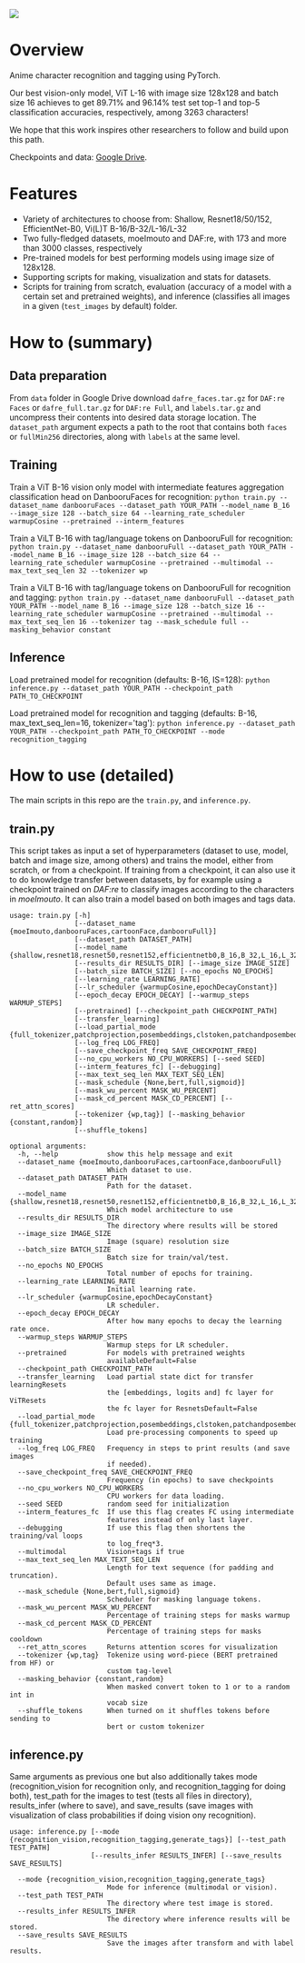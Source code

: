![](./data_exploration/figures/AnimesionSystemDiagram.png)

# Overview 
Anime character recognition and tagging using PyTorch.

Our best vision-only model, ViT L-16 with image size 128x128 and batch size 16 achieves to get 89.71% 
and 96.14% test set top-1 and top-5 classification accuracies, respectively, among 3263 characters!

We hope that this work inspires other researchers to follow and build upon this path. 

Checkpoints and data: [Google Drive](https://drive.google.com/drive/folders/1Tk2e5OoI4mtVBdmjMhfoh2VC-lzW164Q?usp=sharing).

# Features
* Variety of architectures to choose from: Shallow, Resnet18/50/152, EfficientNet-B0, Vi(L)T B-16/B-32/L-16/L-32
* Two fully-fledged datasets, moeImouto and DAF:re, with 173 and more than 3000 classes, respectively
* Pre-trained models for best performing models using image size of 128x128.
* Supporting scripts for making, visualization and stats for datasets.
* Scripts for training from scratch, evaluation (accuracy of a model with a certain set and pretrained weights), and inference (classifies all images in a given (`test_images` by default) folder.
 
# How to (summary)

## Data preparation
From `data` folder in Google Drive download `dafre_faces.tar.gz` for `DAF:re Faces` or `dafre_full.tar.gz` for `DAF:re Full`, and `labels.tar.gz` and uncompress their contents into desired data storage location. The `dataset_path` argument expects a path to the root that contains both `faces` or `fullMin256` directories, along with `labels` at the same level.

## Training
Train a ViT B-16 vision only model with intermediate features aggregation classification head on DanbooruFaces for recognition: 
`python train.py --dataset_name danbooruFaces --dataset_path YOUR_PATH --model_name B_16 --image_size 128 --batch_size 64 --learning_rate_scheduler warmupCosine --pretrained --interm_features`

Train a ViLT B-16 with tag/language tokens on DanbooruFull for recognition: 
`python train.py --dataset_name danbooruFull --dataset_path YOUR_PATH --model_name B_16 --image_size 128 --batch_size 64 --learning_rate_scheduler warmupCosine --pretrained --multimodal --max_text_seq_len 32 --tokenizer wp`

Train a ViLT B-16 with tag/language tokens on DanbooruFull for recognition and tagging: 
`python train.py --dataset_name danbooruFull --dataset_path YOUR_PATH --model_name B_16 --image_size 128 --batch_size 16 --learning_rate_scheduler warmupCosine --pretrained --multimodal --max_text_seq_len 16 --tokenizer tag --mask_schedule full --masking_behavior constant`

## Inference
Load pretrained model for recognition (defaults: B-16, IS=128):
`python inference.py --dataset_path YOUR_PATH --checkpoint_path PATH_TO_CHECKPOINT`

Load pretrained model for recognition and tagging (defaults: B-16, max_text_seq_len=16, tokenizer='tag'):
`python inference.py --dataset_path YOUR_PATH --checkpoint_path PATH_TO_CHECKPOINT --mode recognition_tagging`

# How to use (detailed)
The main scripts in this repo are the `train.py`, and `inference.py`.
 
## train.py
 
This script takes as input a set of hyperparameters (dataset to use, model, batch and image size, 
among others) and trains the model, either from scratch, or from a checkpoint. 
If training from a checkpoint, it can also use it to do knowledge transfer between datasets, 
by for example using a checkpoint trained on *DAF:re* to classify images according to the characters in *moeImouto*. 
It can also train a model based on both images and tags data.
```
usage: train.py [-h]
                [--dataset_name {moeImouto,danbooruFaces,cartoonFace,danbooruFull}]
                [--dataset_path DATASET_PATH]
                [--model_name {shallow,resnet18,resnet50,resnet152,efficientnetb0,B_16,B_32,L_16,L_32}]
                [--results_dir RESULTS_DIR] [--image_size IMAGE_SIZE]
                [--batch_size BATCH_SIZE] [--no_epochs NO_EPOCHS]
                [--learning_rate LEARNING_RATE]
                [--lr_scheduler {warmupCosine,epochDecayConstant}]
                [--epoch_decay EPOCH_DECAY] [--warmup_steps WARMUP_STEPS]
                [--pretrained] [--checkpoint_path CHECKPOINT_PATH]
                [--transfer_learning]
                [--load_partial_mode {full_tokenizer,patchprojection,posembeddings,clstoken,patchandposembeddings,patchandclstoken,posembeddingsandclstoken,None}]
                [--log_freq LOG_FREQ]
                [--save_checkpoint_freq SAVE_CHECKPOINT_FREQ]
                [--no_cpu_workers NO_CPU_WORKERS] [--seed SEED]
                [--interm_features_fc] [--debugging]
                [--max_text_seq_len MAX_TEXT_SEQ_LEN]
                [--mask_schedule {None,bert,full,sigmoid}]
                [--mask_wu_percent MASK_WU_PERCENT]
                [--mask_cd_percent MASK_CD_PERCENT] [--ret_attn_scores]
                [--tokenizer {wp,tag}] [--masking_behavior {constant,random}]
                [--shuffle_tokens]

optional arguments:
  -h, --help            show this help message and exit
  --dataset_name {moeImouto,danbooruFaces,cartoonFace,danbooruFull}
                        Which dataset to use.
  --dataset_path DATASET_PATH
                        Path for the dataset.
  --model_name {shallow,resnet18,resnet50,resnet152,efficientnetb0,B_16,B_32,L_16,L_32}
                        Which model architecture to use
  --results_dir RESULTS_DIR
                        The directory where results will be stored
  --image_size IMAGE_SIZE
                        Image (square) resolution size
  --batch_size BATCH_SIZE
                        Batch size for train/val/test.
  --no_epochs NO_EPOCHS
                        Total number of epochs for training.
  --learning_rate LEARNING_RATE
                        Initial learning rate.
  --lr_scheduler {warmupCosine,epochDecayConstant}
                        LR scheduler.
  --epoch_decay EPOCH_DECAY
                        After how many epochs to decay the learning rate once.
  --warmup_steps WARMUP_STEPS
                        Warmup steps for LR scheduler.
  --pretrained          For models with pretrained weights
                        availableDefault=False
  --checkpoint_path CHECKPOINT_PATH
  --transfer_learning   Load partial state dict for transfer learningResets
                        the [embeddings, logits and] fc layer for ViTResets
                        the fc layer for ResnetsDefault=False
  --load_partial_mode {full_tokenizer,patchprojection,posembeddings,clstoken,patchandposembeddings,patchandclstoken,posembeddingsandclstoken,None}
                        Load pre-processing components to speed up training
  --log_freq LOG_FREQ   Frequency in steps to print results (and save images
                        if needed).
  --save_checkpoint_freq SAVE_CHECKPOINT_FREQ
                        Frequency (in epochs) to save checkpoints
  --no_cpu_workers NO_CPU_WORKERS
                        CPU workers for data loading.
  --seed SEED           random seed for initialization
  --interm_features_fc  If use this flag creates FC using intermediate
                        features instead of only last layer.
  --debugging           If use this flag then shortens the training/val loops
                        to log_freq*3.
  --multimodal          Vision+tags if true
  --max_text_seq_len MAX_TEXT_SEQ_LEN
                        Length for text sequence (for padding and truncation).
                        Default uses same as image.
  --mask_schedule {None,bert,full,sigmoid}
                        Scheduler for masking language tokens.
  --mask_wu_percent MASK_WU_PERCENT
                        Percentage of training steps for masks warmup
  --mask_cd_percent MASK_CD_PERCENT
                        Percentage of training steps for masks cooldown
  --ret_attn_scores     Returns attention scores for visualization
  --tokenizer {wp,tag}  Tokenize using word-piece (BERT pretrained from HF) or
                        custom tag-level
  --masking_behavior {constant,random}
                        When masked convert token to 1 or to a random int in
                        vocab size
  --shuffle_tokens      When turned on it shuffles tokens before sending to
                        bert or custom tokenizer
```

## inference.py
Same arguments as previous one but also additionally takes mode (recognition_vision for recognition only, and recognition_tagging for doing both),
test_path for the images to test (tests all files in directory), results_infer (where to save), and save_results (save images with visualization of
class probabilities if doing vision ony recognition).

```
usage: inference.py [--mode {recognition_vision,recognition_tagging,generate_tags}] [--test_path TEST_PATH]
                    [--results_infer RESULTS_INFER] [--save_results SAVE_RESULTS]

  --mode {recognition_vision,recognition_tagging,generate_tags}
                        Mode for inference (multimodal or vision).
  --test_path TEST_PATH
                        The directory where test image is stored.
  --results_infer RESULTS_INFER
                        The directory where inference results will be stored.
  --save_results SAVE_RESULTS
                        Save the images after transform and with label results.
```
